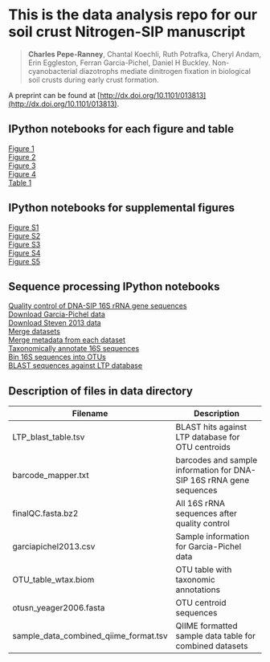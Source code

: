 # This is the data analysis repo for our soil crust Nitrogen-SIP manuscript

>**Charles Pepe-Ranney**, Chantal Koechli, Ruth Potrafka, Cheryl Andam, Erin
>Eggleston, Ferran Garcia-Pichel, Daniel H Buckley. Non-cyanobacterial
>diazotrophs mediate dinitrogen fixation in biological
>soil crusts during early crust formation. 

A preprint can be found at
[http://dx.doi.org/10.1101/013813](http://dx.doi.org/10.1101/013813).  

## IPython notebooks for each figure and table

[Figure 1](http://nbviewer.ipython.org/github/chuckpr/NSIP_data_analysis/blob/master/figures_and_stats/ordination_heavy_fractions.ipynb)  
[Figure 2](http://nbviewer.ipython.org/github/chuckpr/NSIP_data_analysis/blob/master/figures_and_stats/l2fc.ipynb)  
[Figure 3](http://nbviewer.ipython.org/github/chuckpr/NSIP_data_analysis/blob/master/figures_and_stats/trees.ipynb)  
[Figure 4](http://nbviewer.ipython.org/github/chuckpr/NSIP_data_analysis/blob/master/figures_and_stats/scatter_top10.ipynb)  
[Table 1](http://nbviewer.ipython.org/github/chuckpr/NSIP_data_analysis/blob/master/figures_and_stats/LTP_BLAST_table.ipynb) 

## IPython notebooks for supplemental figures

[Figure S1](http://nbviewer.ipython.org/github/chuckpr/NSIP_data_analysis/blob/master/figures_and_stats/ordination_all.ipynb)  
[Figure S2](http://nbviewer.ipython.org/github/chuckpr/NSIP_data_analysis/blob/master/figures_and_stats/interaction.ipynb)  
[Figure S3](http://nbviewer.ipython.org/github/chuckpr/NSIP_data_analysis/blob/master/figures_and_stats/phylum_dist.ipynb)  
[Figure S4](http://nbviewer.ipython.org/github/chuckpr/NSIP_data_analysis/blob/master/figures_and_stats/rarefaction_curves.ipynb)  
[Figure S5](http://nbviewer.ipython.org/github/chuckpr/NSIP_data_analysis/blob/master/figures_and_stats/diazotroph_distribution.ipynb)  

## Sequence processing IPython notebooks

[Quality control of DNA-SIP 16S rRNA gene sequences](http://nbviewer.ipython.org/github/chuckpr/NSIP_data_analysis/blob/master/QC.ipynb)  
[Download Garcia-Pichel data](http://nbviewer.ipython.org/github/chuckpr/NSIP_data_analysis/blob/master/download_Garcia-Pichel_2013.ipynb)  
[Download Steven 2013 data](http://nbviewer.ipython.org/github/chuckpr/NSIP_data_analysis/blob/master/download_steven_2013_data.ipynb)  
[Merge datasets](http://nbviewer.ipython.org/github/chuckpr/NSIP_data_analysis/blob/master/merge_datasets.ipynb)  
[Merge metadata from each dataset](http://nbviewer.ipython.org/github/chuckpr/NSIP_data_analysis/blob/master/merge_metadata.ipynb)  
[Taxonomically annotate 16S sequences](http://nbviewer.ipython.org/github/chuckpr/NSIP_data_analysis/blob/master/assign_taxonomy.ipynb)  
[Bin 16S sequences into OTUs](http://nbviewer.ipython.org/github/chuckpr/NSIP_data_analysis/blob/master/OTU_binning.ipynb)  
[BLAST sequences against LTP database](http://nbviewer.ipython.org/github/chuckpr/NSIP_data_analysis/blob/master/BLAST.ipynb)  

## Description of files in data directory

| Filename | Description |
| ------------------------------------------ | ------------------------------------------------------------------------|
| LTP_blast_table.tsv                        | BLAST hits against LTP database for OTU centroids |
| barcode_mapper.txt                         | barcodes and sample information for DNA-SIP 16S rRNA gene sequences     |
| finalQC.fasta.bz2                          | All 16S rRNA sequences after quality control |
| garciapichel2013.csv                       | Sample information for Garcia-Pichel data |
| OTU_table_wtax.biom                        | OTU table with taxonomic annotations |
| otusn_yeager2006.fasta                     | OTU centroid sequences |
| sample_data_combined_qiime_format.tsv      | QIIME formatted sample data table for combined datasets |


